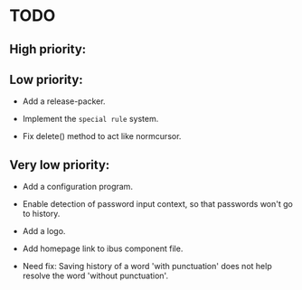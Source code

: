 # TODO

## High priority:


## Low priority:

- Add a release-packer.

- Implement the `special rule` system.

- Fix delete() method to act like normcursor.


## Very low priority:

- Add a configuration program.

- Enable detection of password input context,
  so that passwords won't go to history.

- Add a logo.

- Add homepage link to ibus component file.

- Need fix: Saving history of a word 'with punctuation' does
            not help resolve the word 'without punctuation'.
